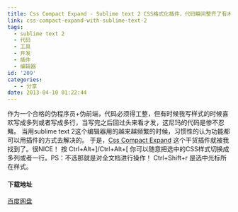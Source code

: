 ```yaml
---
title: Css Compact Expand - Sublime text 2 CSS格式化插件，代码瞬间整齐了有木有！
link: css-compact-expand-with-sublime-text-2
tags:
  - sublime text 2
  - 代码
  - 工具
  - 开发
  - 插件
  - 编辑器
id: '209'
categories:
  - - 分享
date: 2013-04-10 01:22:44
---
```


作为一个合格的伪程序员+伪前端，代码必须得工整，但有时候我写样式的时候喜欢写成多列或者写成多行，当写完之后回过头来看才发，这尼玛的代码是惨不忍睹。 当用sublime text 2这个编辑器用的越来越频繁的时候，习惯性的认为功能都可以用插件的方式去解决的。 于是，[Css Compact Expand](http://vsnote.test/sublime-text-2-css-f.html) 这个干货插件就被我找到了。很NICE！ 按 Ctrl+Alt+\]/Ctrl+Alt+\[ 你可以随意把选中的CSS样式切换成多列或者一行。PS：不选那就是对全文档进行操作！ Ctrl+Shift+r 是选中光标所在样式。

#### 下载地址

[百度网盘](http://pan.baidu.com/s/1dDu1jC9)